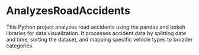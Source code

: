 # AnalyzesRoadAccidents
This Python project analyzes road accidents using the pandas and bokeh libraries for data visualization. It processes accident data by splitting date and time, sorting the dataset, and mapping specific vehicle types to broader categories.

